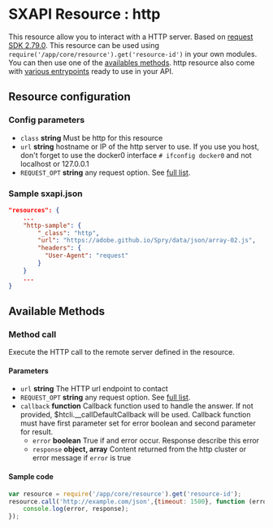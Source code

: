 # SXAPI Resource : http

This resource allow you to interact with a HTTP server. Based on [request SDK 2.79.0](https://github.com/request/request). This resource can be used using ```require('/app/core/resource').get('resource-id')``` in your own modules. You can then use one of the [availables methods](#available-methods). http resource also come with [various entrypoints](#available-endpoints) ready to use in your API.

## Resource configuration

### **Config parameters**

-   `class` **string** Must be http for this resource
-   `url` **string** hostname or IP of the http server to use. If you use you host, don't forget to use the docker0 interface ```# ifconfig docker0``` and not localhost or 127.0.0.1
-   `REQUEST_OPT` **string** any request option. See [full list](https://www.npmjs.com/package/request).

### **Sample sxapi.json**

```json
"resources": {
    ...
    "http-sample": {
        "_class": "http",
        "url": "https://adobe.github.io/Spry/data/json/array-02.js",
        "headers": {
          "User-Agent": "request"
        }
    }
    ...
}
```

## Available Methods

### Method call

Execute the HTTP call to the remote server defined in the resource.

#### **Parameters**

-   `url` **string** The HTTP url endpoint to contact
-   `REQUEST_OPT` **string** any request option. See [full list](https://www.npmjs.com/package/request).
-   `callback` **function** Callback function used to handle the answer. If not provided, $htcli.__callDefaultCallback will be used. Callback function must have first parameter set for error boolean and second parameter for result.
    -   `error` **boolean** True if and error occur. Response describe this error
    -   `response` **object, array** Content returned from the http cluster or error message if `error` is true

#### **Sample code**

```javascript
var resource = require('/app/core/resource').get('resource-id');
resource.call('http://example.com/json',{timeout: 1500}, function (error, response) {
    console.log(error, response);
});
```
